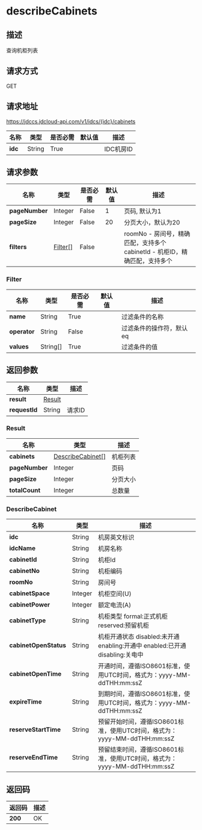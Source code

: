 # describeCabinets


## 描述
查询机柜列表

## 请求方式
GET

## 请求地址
https://jdccs.jdcloud-api.com/v1/idcs/{idc}/cabinets

|名称|类型|是否必需|默认值|描述|
|---|---|---|---|---|
|**idc**|String|True| |IDC机房ID|

## 请求参数
|名称|类型|是否必需|默认值|描述|
|---|---|---|---|---|
|**pageNumber**|Integer|False|1|页码, 默认为1|
|**pageSize**|Integer|False|20|分页大小，默认为20|
|**filters**|[Filter[]](describecabinets#filter)|False| |roomNo - 房间号，精确匹配，支持多个<br>cabinetId - 机柜ID，精确匹配，支持多个<br>|

### <div id="filter">Filter</div>
|名称|类型|是否必需|默认值|描述|
|---|---|---|---|---|
|**name**|String|True| |过滤条件的名称|
|**operator**|String|False| |过滤条件的操作符，默认eq|
|**values**|String[]|True| |过滤条件的值|

## 返回参数
|名称|类型|描述|
|---|---|---|
|**result**|[Result](describecabinets#result)| |
|**requestId**|String|请求ID|

### <div id="result">Result</div>
|名称|类型|描述|
|---|---|---|
|**cabinets**|[DescribeCabinet[]](describecabinets#describecabinet)|机柜列表|
|**pageNumber**|Integer|页码|
|**pageSize**|Integer|分页大小|
|**totalCount**|Integer|总数量|
### <div id="describecabinet">DescribeCabinet</div>
|名称|类型|描述|
|---|---|---|
|**idc**|String|机房英文标识|
|**idcName**|String|机房名称|
|**cabinetId**|String|机柜Id|
|**cabinetNo**|String|机柜编码|
|**roomNo**|String|房间号|
|**cabinetSpace**|Integer|机柜空间(U)|
|**cabinetPower**|Integer|额定电流(A)|
|**cabinetType**|String|机柜类型 formal:正式机柜 reserved:预留机柜|
|**cabinetOpenStatus**|String|机柜开通状态 disabled:未开通 enabling:开通中 enabled:已开通 disabling:关电中|
|**cabinetOpenTime**|String|开通时间，遵循ISO8601标准，使用UTC时间，格式为：yyyy-MM-ddTHH:mm:ssZ|
|**expireTime**|String|到期时间，遵循ISO8601标准，使用UTC时间，格式为：yyyy-MM-ddTHH:mm:ssZ|
|**reserveStartTime**|String|预留开始时间，遵循ISO8601标准，使用UTC时间，格式为：yyyy-MM-ddTHH:mm:ssZ|
|**reserveEndTime**|String|预留结束时间，遵循ISO8601标准，使用UTC时间，格式为：yyyy-MM-ddTHH:mm:ssZ|

## 返回码
|返回码|描述|
|---|---|
|**200**|OK|
